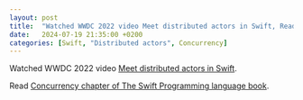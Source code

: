 ```yaml
---
layout: post
title:  "Watched WWDC 2022 video Meet distributed actors in Swift, Read Concurrency chapter of The Swift Programming language book"
date:   2024-07-19 21:35:00 +0200
categories: [Swift, "Distributed actors", Concurrency]
---
```

Watched WWDC 2022 video [Meet distributed actors in Swift](https://developer.apple.com/videos/play/wwdc2022/110356/).

Read [Concurrency chapter of The Swift Programming language book](https://docs.swift.org/swift-book/documentation/the-swift-programming-language/concurrency).
